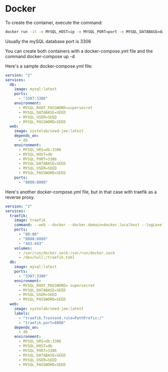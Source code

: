 # Docker

To create the container, execute the command:

```bash
docker run -it -e MYSQL_HOST=ip -e MYSQL_PORT=port -e MYSQL_DATABASE=database -e MYSQL_USER=user -e MYSQL_PASSWORD=password -p 8080:8080 seed-jee
```

Usually the mySQL database port is 3306

You can create both containers with a docker-compose.yml file and the command docker-compose up -d

Here's a sample docker-compose.yml file:

```yaml
version: "2"
services:
  db:
    image: mysql:latest
    ports:
      - "3307:3306"
    environment:
      - MYSQL_ROOT_PASSWORD=supersecret
      - MYSQL_DATABASE=SEED
      - MYSQL_USER=SEED
      - MYSQL_PASSWORD=SEED
  web:
    image: systelab/seed-jee:latest
    depends_on:
      - db
    environment:
      - MYSQL_URI=db:3306
      - MYSQL_HOST=db
      - MYSQL_PORT=3306
      - MYSQL_DATABASE=SEED
      - MYSQL_USER=SEED
      - MYSQL_PASSWORD=SEED
    ports:
      - "8080:8080"
```

Here's another docker-compose.yml file, but in that case with traefik as a reverse proxy.

```yaml
version: "2"
services:
  traefik:
    image: traefik
    command: --web --docker --docker.domain=docker.localhost --logLevel=DEBUG
    ports:
      - "80:80"
      - "8080:8080"
      - "443:443"
    volumes:
      - /var/run/docker.sock:/var/run/docker.sock
      - /dev/null:/traefik.toml
  db:
    image: mysql:latest
    ports:
      - "3307:3306"
    environment:
      - MYSQL_ROOT_PASSWORD= supersecret
      - MYSQL_DATABASE=SEED
      - MYSQL_USER=SEED
      - MYSQL_PASSWORD=SEED
  web:
    image: systelab/seed-jee:latest
    labels:
      - "traefik.frontend.rule=PathPrefix:/"
      - "traefik.port=8080"
    depends_on:
      - db
    environment:
      - MYSQL_URI=db:3306
      - MYSQL_HOST=db
      - MYSQL_PORT=3306
      - MYSQL_DATABASE=SEED
      - MYSQL_USER=SEED
      - MYSQL_PASSWORD=SEED
```
